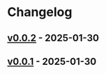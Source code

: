 # Changelog

## [v0.0.2](https://github.com/kazeburo/statusboard/compare/v0.0.1...v0.0.2) - 2025-01-30

## [v0.0.1](https://github.com/kazeburo/statusboard/commits/v0.0.1) - 2025-01-30
